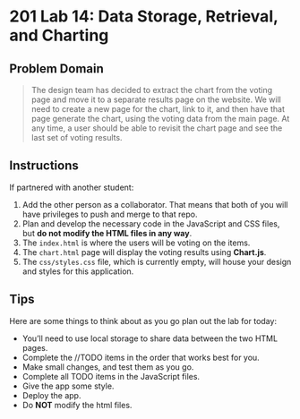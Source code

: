 # 201 Lab 14: Data Storage, Retrieval, and Charting

## Problem Domain

> The design team has decided to extract the chart from the voting page and move it to a separate results page on the website. We will need to create a new page for the chart, link to it, and then have that page generate the chart, using the voting data from the main page. At any time, a user should be able to revisit the chart page and see the last set of voting results.

## Instructions

If partnered with another student:

1. Add the other person as a collaborator. That means that both of you will have privileges to push and merge to that repo.
2. Plan and develop the necessary code in the JavaScript and CSS files, but **do not modify the HTML files in any way**.
3. The `index.html` is where the users will be voting on the items.
4. The `chart.html` page will display the voting results using **Chart.js**.
5. The `css/styles.css` file, which is currently empty, will house your design and styles for this application.

## Tips

Here are some things to think about as you go plan out the lab for today:

* You’ll need to use local storage to share data between the two HTML pages.
* Complete the //TODO items in the order that works best for you.
* Make small changes, and test them as you go.
* Complete all TODO items in the JavaScript files.
* Give the app some style.
* Deploy the app.
* Do **NOT** modify the html files.
